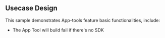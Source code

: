 ## Usecase Design

This sample demonstrates App-tools feature basic functionalities, include:

* The App Tool will build fail if there's no SDK
